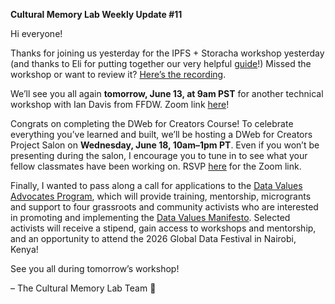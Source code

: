 **Cultural Memory Lab Weekly Update #11**

Hi everyone\!

Thanks for joining us yesterday for the IPFS \+ Storacha workshop yesterday (and thanks to Eli for putting together our very helpful [guide](https://docs.google.com/document/d/1LkLITy9LSRZOWqqQ8mflZ4Y61YWmkZKfx5XQtZBKVZg/edit?usp=sharing)\!) Missed the workshop or want to review it? [Here’s the recording](https://youtu.be/sNWwh7Es2iw).

We’ll see you all again **tomorrow, June 13, at 9am PST** for another technical workshop with Ian Davis from FFDW. Zoom link [here](https://techsoupglobal.zoom.us/j/5047418521)\!

Congrats on completing the DWeb for Creators Course\! To celebrate everything you’ve learned and built, we’ll be hosting a DWeb for Creators Project Salon on **Wednesday, June 18, 10am–1pm PT**. Even if you won’t be presenting during the salon, I encourage you to tune in to see what your fellow classmates have been working on. RSVP [here](https://grayarea.org/event/dweb-for-creators-project-salon/) for the Zoom link. 

Finally, I wanted to pass along a call for applications to the [Data Values Advocates Program](https://gpsdd.smapply.us/prog/datavalues_advocates_program/), which will provide training, mentorship, microgrants and support to four grassroots and community activists who are interested in promoting and implementing the [Data Values Manifesto](https://www.data4sdgs.org/datavaluesproject). Selected activists will receive a stipend, gain access to workshops and mentorship, and an opportunity to attend the 2026 Global Data Festival in Nairobi, Kenya\!

See you all during tomorrow’s workshop\!

– The Cultural Memory Lab Team 💙
